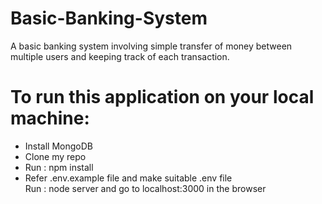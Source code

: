 # Basic-Banking-System
A basic banking system involving simple transfer of money between multiple users and keeping track of each transaction.

<h1>To run this application on your local machine:</h1>
<ul>
  <li>Install MongoDB</li>
  <li>Clone my repo</li>
  <li>Run : npm install</li>
  <li>Refer .env.example file and make suitable .env file</li>
  </li>Run : node server and go to localhost:3000 in the browser</li>
</ul>  

